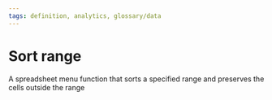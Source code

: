 ```yaml
---
tags: definition, analytics, glossary/data
---
```

#  Sort range
A spreadsheet menu function that sorts a specified range and preserves the cells outside the range